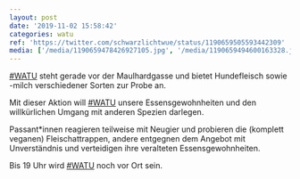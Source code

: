 ```yaml
---
layout: post
date: '2019-11-02 15:58:42'
categories: watu
ref: 'https://twitter.com/schwarzlichtwue/status/1190659505593442309'
media: ['/media/1190659478426927105.jpg', '/media/1190659494600163328.jpg']
---
```

[#WATU](/t/watu) steht gerade vor der Maulhardgasse und bietet Hundefleisch sowie -milch verschiedener Sorten zur Probe an. 

Mit dieser Aktion will [#WATU](/t/watu) unsere Essensgewohnheiten und den willkürlichen Umgang mit anderen Spezien darlegen.

Passant\*innen reagieren teilweise mit Neugier und probieren die (komplett veganen) Fleischattrappen, andere entgegnen dem Angebot mit Unverständnis und verteidigen ihre veralteten Essensgewohnheiten.

Bis 19 Uhr wird [#WATU](/t/watu) noch vor Ort sein.